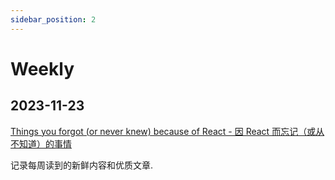 ```yaml
---
sidebar_position: 2
---
```


# Weekly

## 2023-11-23

[Things you forgot (or never knew) because of React - 因 React 而忘记（或从不知道）的事情](https://joshcollinsworth.com/blog/antiquated-react)

记录每周读到的新鲜内容和优质文章.
